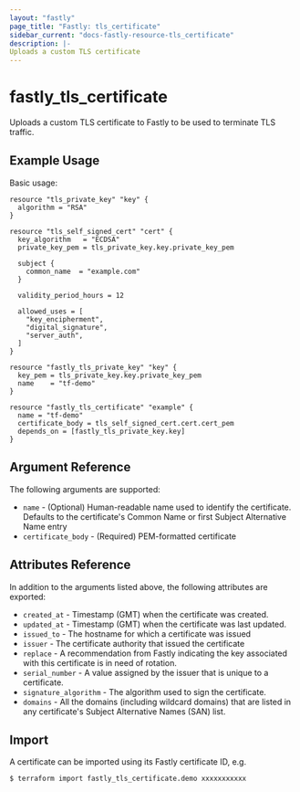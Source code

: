 ```yaml
---
layout: "fastly"
page_title: "Fastly: tls_certificate"
sidebar_current: "docs-fastly-resource-tls_certificate"
description: |-
Uploads a custom TLS certificate
---
```


# fastly_tls_certificate

Uploads a custom TLS certificate to Fastly to be used to terminate TLS traffic.

## Example Usage

Basic usage:

```hcl
resource "tls_private_key" "key" {
  algorithm = "RSA"
}

resource "tls_self_signed_cert" "cert" {
  key_algorithm   = "ECDSA"
  private_key_pem = tls_private_key.key.private_key_pem

  subject {
    common_name  = "example.com"
  }

  validity_period_hours = 12

  allowed_uses = [
    "key_encipherment",
    "digital_signature",
    "server_auth",
  ]
}

resource "fastly_tls_private_key" "key" {
  key_pem = tls_private_key.key.private_key_pem
  name    = "tf-demo"
}

resource "fastly_tls_certificate" "example" {
  name = "tf-demo"
  certificate_body = tls_self_signed_cert.cert.cert_pem
  depends_on = [fastly_tls_private_key.key]
}
```

## Argument Reference

The following arguments are supported:

* `name` - (Optional) Human-readable name used to identify the certificate. Defaults to the certificate's Common Name or
first Subject Alternative Name entry
* `certificate_body` - (Required) PEM-formatted certificate

## Attributes Reference

In addition to the arguments listed above, the following attributes are exported:

* `created_at` - Timestamp (GMT) when the certificate was created.
* `updated_at` - Timestamp (GMT) when the certificate was last updated.
* `issued_to` - The hostname for which a certificate was issued
* `issuer` - The certificate authority that issued the certificate
* `replace` - A recommendation from Fastly indicating the key associated with this certificate is in need of rotation.
* `serial_number` - A value assigned by the issuer that is unique to a certificate.
* `signature_algorithm` - The algorithm used to sign the certificate.
* `domains` - All the domains (including wildcard domains) that are listed in any certificate's Subject Alternative
  Names (SAN) list.


## Import

A certificate can be imported using its Fastly certificate ID, e.g.

```
$ terraform import fastly_tls_certificate.demo xxxxxxxxxxx
```
